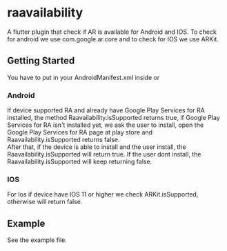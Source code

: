 # raavailability
A flutter plugin that check if AR is available for Android and IOS. To check for android we use
com.google.ar.core and to check for IOS we use ARKit.

## Getting Started
You have to put in your AndroidManifest.xml inside <application> <meta-data android:name="com.google.ar.core" android:value="required" /> or <meta-data android:name="com.google.ar.core" android:value="optional" />
### Android
If device supported RA and already have Google Play Services for RA installed, the method Raavailability.isSupported returns true,
if Google Play Services for RA isn't installed yet, we ask the user to install, open the Google 
Play Services for RA page at play store and Raavailability.isSupported  returns false.  
After that, if the device is able to install and the user install, the Raavailability.isSupported 
will return true. If the user dont install, the Raavailability.isSupported will keep returning false.
### IOS
For Ios if device have IOS 11 or higher we check ARKit.isSupported, otherwise will return false.
## Example
See the example file.
